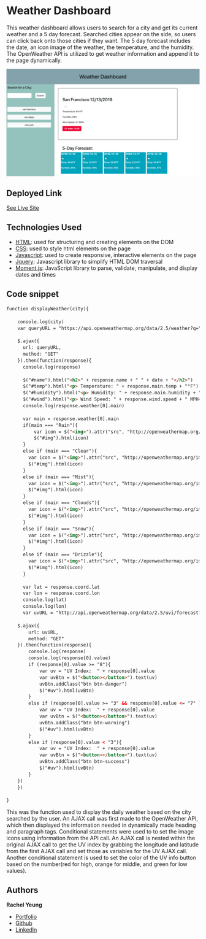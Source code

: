 # Weather Dashboard

This weather dashboard allows users to search for a city and get its current weather and a 5 day forecast. Searched cities appear on the side, so users can click back onto those cities if they want. The 5 day forecast includes the date, an icon image of the weather, the temperature, and the humidity. The OpenWeather API is utilized to get weather information and append it to the page dynamically.

![site](screenshot.png)

## Deployed Link

[See Live Site](https://xrachhel.github.io/weatherDashboard/)

## Technologies Used

* [HTML](https://developer.mozilla.org/en-US/docs/Web/HTML): used for structuring and creating elements on the DOM
* [CSS](https://developer.mozilla.org/en-US/docs/Web/CSS): used to style html elements on the page
* [Javascript](https://developer.mozilla.org/en-US/docs/Web/JavaScript): used to create responsive, interactive elements on the page
* [Jquery](https://jquery.com/): Javascript library to simplify HTML DOM traversal
* [Moment.js](https://momentjs.com/): JavaScript library to parse, validate, manipulate, and display dates and times

## Code snippet 
```html
function displayWeather(city){
    
    console.log(city)
    var queryURL = "https://api.openweathermap.org/data/2.5/weather?q=" + city + "&units=imperial&appid=81481b28398acfb07db612f9d04e7e45" 

    $.ajax({
      url: queryURL,
      method: "GET"
    }).then(function(response){
      console.log(response)
      
      $("#name").html("<h2>" + response.name + " " + date + "</h2>")
      $("#temp").html("<p> Temperature: " + response.main.temp + "°F")
      $("#humidity").html("<p> Humidity: " + response.main.humidity + "%</p>")
      $("#wind").html("<p> Wind Speed: " + response.wind.speed + " MPH</p>")
      console.log(response.weather[0].main)

      var main = response.weather[0].main
      if(main === "Rain"){
          var icon = $("<img>").attr("src", "http://openweathermap.org/img/wn/09d.png")
          $("#img").html(icon)
      }
      else if (main === "Clear"){
        var icon = $("<img>").attr("src", "http://openweathermap.org/img/wn/01d.png")
        $("#img").html(icon)
      }
      else if (main === "Mist"){
        var icon = $("<img>").attr("src", "http://openweathermap.org/img/wn/50d.png")
        $("#img").html(icon)
      }
      else if (main === "Clouds"){
        var icon = $("<img>").attr("src", "http://openweathermap.org/img/wn/03d.png")
        $("#img").html(icon)
      }
      else if (main === "Snow"){
        var icon = $("<img>").attr("src", "http://openweathermap.org/img/wn/13d.png")
        $("#img").html(icon)
      }
      else if (main === "Drizzle"){
        var icon = $("<img>").attr("src", "http://openweathermap.org/img/wn/10d.png")
        $("#img").html(icon)
      }

      var lat = response.coord.lat
      var lon = response.coord.lon
      console.log(lat)
      console.log(lon)
      var uvURL = "http://api.openweathermap.org/data/2.5/uvi/forecast?appid=81481b28398acfb07db612f9d04e7e45&lat=" + lat + "&lon=" + lon 

    $.ajax({
        url: uvURL,
        method: "GET"
    }).then(function(response){
        console.log(response)
        console.log(response[0].value)
        if (response[0].value >= "8"){
            var uv = "UV Index:  " + response[0].value
            var uvBtn = $("<button></button>").text(uv)
            uvBtn.addClass("btn btn-danger")
            $("#uv").html(uvBtn)
        }
        else if (response[0].value >= "3" && response[0].value <= "7" ){
            var uv = "UV Index:  " + response[0].value
            var uvBtn = $("<button></button>").text(uv)
            uvBtn.addClass("btn btn-warning")
            $("#uv").html(uvBtn)
        }
        else if (response[0].value < "3"){
            var uv = "UV Index:  " + response[0].value
            var uvBtn = $("<button></button>").text(uv)
            uvBtn.addClass("btn btn-success")
            $("#uv").html(uvBtn)
        }        
    })
    })
    
}
```
This was the function used to display the daily weather based on the city searched by the user. An AJAX call was first made to the OpenWeather API, which then displayed the information needed in dynamically made heading and paragraph tags. Conditional statements were used to to set the image icons using information from the API call. An AJAX call is nested within the original AJAX call to get the UV index by grabbing the longitude and latitude from the first AJAX call and set those as variables for the UV AJAX call. Another conditional statement is used to set the color of the UV info button based on the number(red for high, orange for middle, and green for low values).

## Authors

**Rachel Yeung**
* [Portfolio](https://rachelyeung.herokuapp.com/)
* [Github](https://github.com/xrachhel)
* [LinkedIn](https://www.linkedin.com/in/rachel-yeung-814986159/)